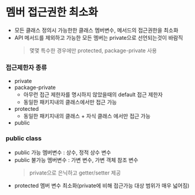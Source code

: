 # 멤버 접근권한 최소화
* 모든 클래스 정의시 가능한한 클래스 멤버변수, 메서드의 접근권한을 최소화
* API 메서드를 제외하고 가능한 모든 멤버는 private으로 선언되는것이 바람직
   > 몇몇 특수한 경우에만 protected, package-private 사용
### 접근제한자 종류
* private
* package-private
   * 아무런 접근 제한자를 명시하지 않았을때의 default 접근 제한자
   * 동일한 패키지내의 클래스에서만 접근 가능
* protected
   * 동일한 패키지내의 클래스 + 자식 클래스 에서만 접근 가능
* public

### public class
* public 가능 멤버변수  : 상수, 정적 상수 변수
* public 불가능 멤버변수 : 가변 변수, 가변 객체 참조 변수
   > private으로 은닉하고 getter/setter 제공
* protected 멤버 변수 최소화(private에 비해 접근가능 대상 범위가 매우 넓어짐)